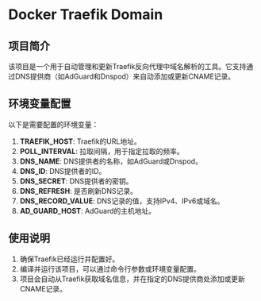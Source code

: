 # Docker Traefik Domain

## 项目简介
该项目是一个用于自动管理和更新Traefik反向代理中域名解析的工具。它支持通过DNS提供商（如AdGuard和Dnspod）来自动添加或更新CNAME记录。

## 环境变量配置
以下是需要配置的环境变量：

1. **TRAEFIK_HOST**: Traefik的URL地址。
2. **POLL_INTERVAL**: 拉取间隔，用于指定拉取的频率。
3. **DNS_NAME**: DNS提供者的名称，如AdGuard或Dnspod。
4. **DNS_ID**: DNS提供者的ID。
5. **DNS_SECRET**: DNS提供者的密钥。
6. **DNS_REFRESH**: 是否刷新DNS记录。
7. **DNS_RECORD_VALUE**: DNS记录的值，支持IPv4、IPv6或域名。
8. **AD_GUARD_HOST**: AdGuard的主机地址。



## 使用说明
1. 确保Traefik已经运行并配置好。
2. 编译并运行该项目，可以通过命令行参数或环境变量配置。
3. 项目会自动从Traefik获取域名信息，并在指定的DNS提供商处添加或更新CNAME记录。


